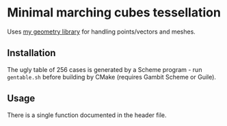 # Minimal marching cubes tessellation
Uses [my geometry library](https://github.com/salvipeter/libgeom/) for handling points/vectors and meshes.

## Installation
The ugly table of 256 cases is generated by a Scheme program - run `gentable.sh` before building by CMake (requires Gambit Scheme or Guile).

## Usage
There is a single function documented in the header file.
